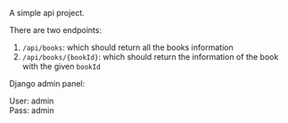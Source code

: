 A simple api project.

There are two endpoints:
1. `/api/books`: which should return all the books information
2. `/api/books/{bookId}`: which should return the information of the book with the given `bookId`

Django admin panel:

User: admin<br>
Pass: admin